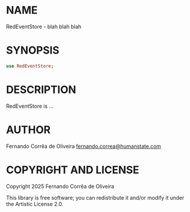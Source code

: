 NAME
====

RedEventStore - blah blah blah

SYNOPSIS
========

```raku
use RedEventStore;
```

DESCRIPTION
===========

RedEventStore is ...

AUTHOR
======

Fernando Corrêa de Oliveira <fernando.correa@humanstate.com>

COPYRIGHT AND LICENSE
=====================

Copyright 2025 Fernando Corrêa de Oliveira

This library is free software; you can redistribute it and/or modify it under the Artistic License 2.0.

